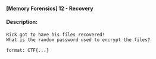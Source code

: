 #### [Memory Forensics] 12 - Recovery  

#### Description:   

```
Rick got to have his files recovered!
What is the random password used to encrypt the files?

format: CTF{...}
```


